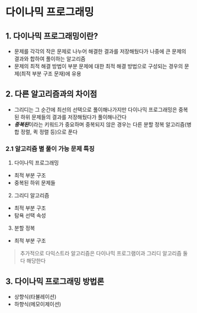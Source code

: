 # 다이나믹 프로그래밍

## 1. 다이나믹 프로그래밍이란?
- 문제를 각각의 작은 문제로 나누어 해결한 결과를 저장해뒀다가 나중에 큰 문제의 결과와 합하여 풀이하는 알고리즘
- 문제의 최적 해결 방법이 부분 문제에 대한 최적 해결 방법으로 구성되는 경우의 문제(최적 부분 구조 문재)에 유용

## 2. 다른 알고리즘과의 차이점
- 그리디는 그 순간에 최선의 선택으로 풀이해나가지만 다이나믹 프로그래밍은 중복된 하위 문제들의 결과를 저장해뒀다가 풀이해나간다
- ***중복된***이라는 키워드가 중요하며 중복되지 않은 경우는 다른 분할 정복 알고리즘(병합 정렬, 퀵 정렬 등)으로 푼다
### 2.1 알고리즘 별 풀이 가능 문제 특징
1. 다이나믹 프로그래밍
  - 최적 부분 구조
  - 중복된 하위 문제들
2. 그리디 알고리즘
  - 최적 부분 구조
  - 탐욕 선택 속성
3. 분할 정복
  - 최적 부분 구조

> 추가적으로 다익스트라 알고리즘은 다이나믹 프로그램이과 그리디 알고리즘 둘 다 해당한다

## 3. 다이나믹 프로그래밍 방법론
- 상향식(타뷸레이션)
- 하향식(메모이제이션)